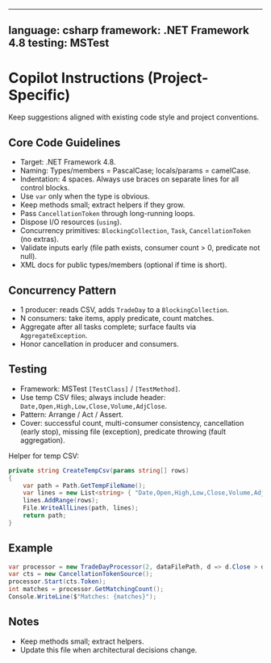 
---
language: csharp
framework: .NET Framework 4.8
testing: MSTest
---

# Copilot Instructions (Project-Specific)

Keep suggestions aligned with existing code style and project conventions.

## Core Code Guidelines
- Target: .NET Framework 4.8.
- Naming: Types/members = PascalCase; locals/params = camelCase.
- Indentation: 4 spaces. Always use braces on separate lines for all control blocks.
- Use `var` only when the type is obvious.
- Keep methods small; extract helpers if they grow.
- Pass `CancellationToken` through long-running loops.
- Dispose I/O resources (`using`).
- Concurrency primitives: `BlockingCollection`, `Task`, `CancellationToken` (no extras).
- Validate inputs early (file path exists, consumer count > 0, predicate not null).
- XML docs for public types/members (optional if time is short).

## Concurrency Pattern
- 1 producer: reads CSV, adds `TradeDay` to a `BlockingCollection`.
- N consumers: take items, apply predicate, count matches.
- Aggregate after all tasks complete; surface faults via `AggregateException`.
- Honor cancellation in producer and consumers.

## Testing 
- Framework: MSTest `[TestClass]` / `[TestMethod]`.
- Use temp CSV files; always include header: `Date,Open,High,Low,Close,Volume,AdjClose`.
- Pattern: Arrange / Act / Assert.
- Cover: successful count, multi-consumer consistency, cancellation (early stop), missing file (exception), predicate throwing (fault aggregation).

Helper for temp CSV:
```csharp
private string CreateTempCsv(params string[] rows)
{
    var path = Path.GetTempFileName();
    var lines = new List<string> { "Date,Open,High,Low,Close,Volume,AdjClose" };
    lines.AddRange(rows);
    File.WriteAllLines(path, lines);
    return path;
}
```

## Example
```csharp
var processor = new TradeDayProcessor(2, dataFilePath, d => d.Close > d.Open);
var cts = new CancellationTokenSource();
processor.Start(cts.Token);
int matches = processor.GetMatchingCount();
Console.WriteLine($"Matches: {matches}");
```

## Notes
- Keep methods small; extract helpers.
- Update this file when architectural decisions change.